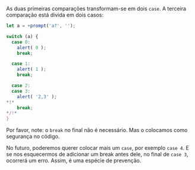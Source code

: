 As duas primeiras comparações transformam-se em dois `case`. A terceira comparação está divida em dois casos:

```js run
let a = +prompt('a?', '');

switch (a) {
  case 0:
    alert( 0 );
    break;

  case 1:
    alert( 1 );
    break;

  case 2:
  case 3:
    alert( '2,3' );
*!*
    break;
*/!*
}
```

Por favor, note: o `break` no final não é necessário. Mas o colocamos como segurança no código.

No futuro, poderemos querer colocar mais um `case`, por exemplo `case 4`. E se nos esquecermos de adicionar um break antes dele, no final de `case 3`, ocorrerá um erro. Assim, é uma espécie de prevenção.
